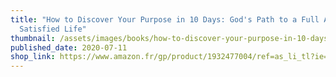 ```yaml
---
title: "How to Discover Your Purpose in 10 Days: God's Path to a Full And
  Satisfied Life"
thumbnail: /assets/images/books/how-to-discover-your-purpose-in-10-days.jpg
published_date: 2020-07-11
shop_link: https://www.amazon.fr/gp/product/1932477004/ref=as_li_tl?ie=UTF8&camp=1642&creative=6746&creativeASIN=1932477004&linkCode=as2&tag=aliapourvous-21&linkId=86e285ee56fdce5e5980b6f007ea4fbf
---
```

